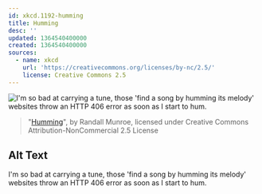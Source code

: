 ```yaml
---
id: xkcd.1192-humming
title: Humming
desc: ''
updated: 1364540400000
created: 1364540400000
sources:
  - name: xkcd
    url: 'https://creativecommons.org/licenses/by-nc/2.5/'
    license: Creative Commons 2.5
---
```

![I'm so bad at carrying a tune, those 'find a song by humming its melody' websites throw an HTTP 406 error as soon as I start to hum.](https://imgs.xkcd.com/comics/humming.png)
> "[Humming](https://xkcd.com/1192/)", by Randall Munroe, licensed under Creative Commons Attribution-NonCommercial 2.5 License

## Alt Text
I'm so bad at carrying a tune, those 'find a song by humming its melody' websites throw an HTTP 406 error as soon as I start to hum.
